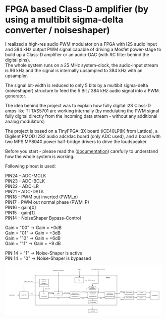 # FPGA based Class-D amplifier (by using a multibit sigma-delta converter / noiseshaper)

I realized a high-res audio PWM modulator on a FPGA with I2S audio input and 384 kHz output PWM signal capable of driving a Mosfet power-stage to build up a Class-D amplifier or an audio-DAC (with RC filter behind the digital pins).  
The whole system runs on a 25 MHz system-clock, the audio-input stream is 96 kHz and the signal is internally upsampled to 384 kHz with an upsampler.  

The signal bit-width is reduced to only 5 bits by a multibit sigma-delta (noiseshaper) structure to feed the 5 Bit / 384 kHz audio signal into a PWM generator.  

The idea behind the project was to explain how fully digital I2S Class-D amps like TI TAS5701 are working internally (by modulating the PWM signal fully digital directly from the incoming data stream - without any additional analog modulators)  

The project is based on a TinyFPGA-BX board (iCE40LP8K from Lattice), a Digilent PMOD I2S2 audio adc/dac board (only ADC used), and a board with two MPS MP8040 power half-bridge drivers to drive the loudspeaker.

Before you start - please read the ([documentation](Documentation.pdf)) carefully to understand how the whole system is working.



Following pinout is used:


PIN24 - ADC-MCLK  
PIN23 - ADC-BCLK  
PIN22 - ADC-LR  
PIN21 - ADC-DATA  
PIN18 - PWM out inverted (PWM_n)  
PIN17 - PWM out normal phase (PWM_P)  
PIN16 - gain[0]  
PIN15 - gain[1]  
PIN14 - NoiseShaper Bypass-Control  

Gain = "00" -> Gain = +0dB  
Gain = "01" -> Gain = +3dB  
Gain = "10" -> Gain = +6dB  
Gain = "11" -> Gain = +9 dB  

PIN 14 = "1" -> Noise-Shaper is active  
PIN 14 = "0" -> Noise-Shaper is bypassed

![System](blockdiagram.png)

